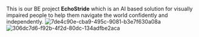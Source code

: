 This is our BE project **EchoStride** which is an AI based solution for visually impaired people to help them navigate the world confidently and independently.
![7de4c90e-cba9-495c-9081-b3e7f630a08a](https://github.com/user-attachments/assets/93bee025-3d41-4b7c-bb5b-2cf66ac1d0d3)
![306dc7d6-f92b-4f2d-80dc-134adfbe2aca](https://github.com/user-attachments/assets/5d3f402f-4120-42b5-a81a-4a2b450c5426)
